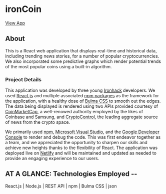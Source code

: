 # ironCoin
[View App](https://ironcoin-crypto.com)

## About
This is a React web application that displays real-time and historical data, including trending news stories, for a number of popular cryptocurrencies. We also incorporated some predictive graphs which render potential trends of the most popular coins using a built-in algorithm.

### Project Details
This application was developed by three young [Ironhack](https://www.ironhack.com) developers. We used [React.js](https://reactjs.org/) and multiple associated [npm packages](http://npmjs.com) as the framework for the application, with a healthy dose of [Bulma CSS](https://bulma.io/) to smooth out the edges. The data being displayed is rendered using two APIs provided courtesy of [CoinMarketCap](https://coinmarketcap.com/api/), a well-renowed authority employed by the likes of Coinbase and Samsung, and [CryptoControl](https://cryptocontrol.io/en/developers/apis), the leading aggregate source of news from the crypto space. 

We primarily used [npm](http://npmjs.com), [Microsoft Visual Studio](https://code.visualstudio.com), and the [Google Developer Console](https://console.developers.google.com) to render and debug the code. This was first endeavor together as a team, and we appreciated the opportunity to sharpen our skills and achieve new heights thanks to the flexibility of React. The application was deployed live on [Netlify](https://www.netlify.com) and will be maintained and updated as needed to provide an engaging experience to our users.

## AT A GLANCE: Technologies Employed --

React.js | Node.js | REST API | npm | Bulma CSS | json 
